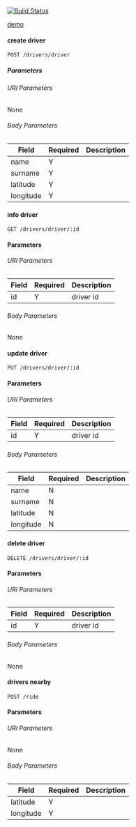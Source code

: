 [![Build Status](https://travis-ci.org/indatawetrust/nodejs-mongodb-geo.svg?branch=master)](https://travis-ci.org/indatawetrust/nodejs-mongodb-geo)

[demo](https://driverapp9.herokuapp.com/)

#### create driver
```
POST /drivers/driver
```
##### Parameters
###### URI Parameters
None
###### Body Parameters
Field | Required | Description
--- | --- | ---
name | Y |
surname | Y |
latitude | Y | 
longitude | Y |

#### info driver
```
GET /drivers/driver/:id
```
#### Parameters
###### URI Parameters
Field | Required | Description
--- | --- | ---
id | Y | driver id
###### Body Parameters
None

#### update driver
```
PUT /drivers/driver/:id
```
#### Parameters
###### URI Parameters
Field | Required | Description
--- | --- | ---
id | Y | driver id
###### Body Parameters
Field | Required | Description
--- | --- | ---
name | N |
surname | N |
latitude | N | 
longitude | N |

#### delete driver
```
DELETE /drivers/driver/:id
```
#### Parameters
###### URI Parameters
Field | Required | Description
--- | --- | ---
id | Y | driver id
###### Body Parameters
None

#### drivers nearby
```
POST /ride
```
#### Parameters
###### URI Parameters
None
###### Body Parameters
Field | Required | Description
--- | --- | ---
latitude | Y | 
longitude | Y |
